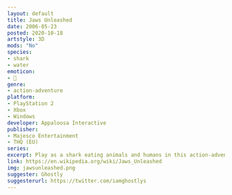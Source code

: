 ```yaml
---
layout: default
title: Jaws Unleashed
date: 2006-05-23
posted: 2020-10-18
artstyle: 3D
mods: "No"
species: 
- shark
- water
emoticon: 
- 🦈
genre: 
- action-adventure
platform:
- PlayStation 2
- Xbox
- Windows
developer: Appaloosa Interactive
publisher:
- Majesco Entertainment
- THQ (EU)
series: 
excerpt: Play as a shark eating animals and humans in this action-adventure inspired by the 1975 film <em>Jaws</em>.
link: https://en.wikipedia.org/wiki/Jaws_Unleashed
img: jawsunleashed.png
suggester: Ghostly
suggesterurl: https://twitter.com/iamghostlys
---
```


